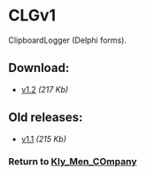 # CLGv1

ClipboardLogger (Delphi forms).

## Download:

- [v1.2](http://klimaleksus.narod.ru/Files/4/ClipboardLogger1V2.rar) _(217 Kb)_

## Old releases:

- [v1.1](http://klimaleksus.narod.ru/Files/4/ClipboardLogger1V1.rar) _(215 Kb)_


### Return to [Kly_Men_COmpany](https://github.com/aleksusklim/Kly_Men_COmpany "GitHub: aleksusklim/Kly_Men_COmpany")
